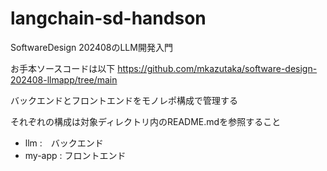 # langchain-sd-handson
SoftwareDesign 202408のLLM開発入門

お手本ソースコードは以下
https://github.com/mkazutaka/software-design-202408-llmapp/tree/main

バックエンドとフロントエンドをモノレポ構成で管理する  

それぞれの構成は対象ディレクトリ内のREADME.mdを参照すること
- llm :　バックエンド
- my-app : フロントエンド
